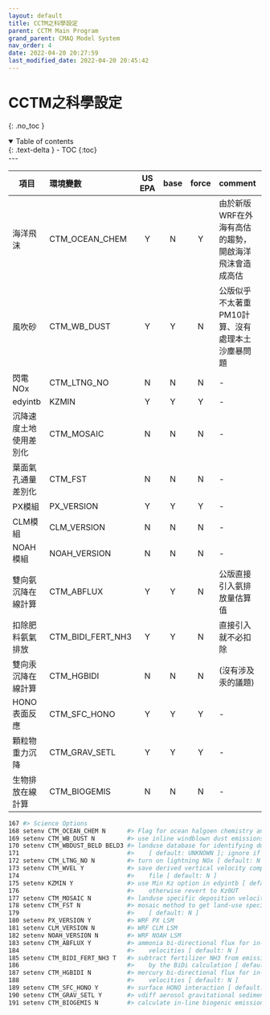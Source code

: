 ```yaml
---
layout: default
title: CCTM之科學設定
parent: CCTM Main Program
grand_parent: CMAQ Model System
nav_order: 4
date: 2022-04-20 20:27:59
last_modified_date: 2022-04-20 20:45:42
---
```


# CCTM之科學設定
{: .no_toc }

<details open markdown="block">
  <summary>
    Table of contents
  </summary>
  {: .text-delta }
- TOC
{:toc}
</details>
---

|項目|環境變數|US EPA|base|force|comment|
|-|:-|:-:|:-:|:-:|:-|
|海洋飛沫|CTM_OCEAN_CHEM|Y|N|Y|由於新版WRF在外海有高估的趨勢，開啟海洋飛沫會造成高估|
|風吹砂|CTM_WB_DUST|Y|Y|N|公版似乎不太著重PM10計算、沒有處理本土沙塵暴問題|
|閃電NOx|CTM_LTNG_NO|N|N|N|-|
|edyintb|KZMIN|Y|Y|Y|-|
|沉降速度土地使用差別化|CTM_MOSAIC|N|N|N|-|
|葉面氣孔通量差別化|CTM_FST|N|N|N|-|
|PX模組|PX_VERSION|Y|Y|Y|-|
|CLM模組|CLM_VERSION|N|N|N|-|
|NOAH模組|NOAH_VERSION|N|N|N|-|
|雙向氨沉降在線計算|CTM_ABFLUX|Y|Y|N|公版直接引入氨排放量估算值|
|扣除肥料氨氣排放|CTM_BIDI_FERT_NH3 |Y|Y|N|直接引入就不必扣除|
|雙向汞沉降在線計算|CTM_HGBIDI|N|N|N|(沒有涉及汞的議題)|
|HONO表面反應|CTM_SFC_HONO|Y|Y|Y|-|
|顆粒物重力沉降|CTM_GRAV_SETL|Y|Y|Y|-|
|生物排放在線計算|CTM_BIOGEMIS|N|N|N|-|


```bash
167 #> Science Options
168 setenv CTM_OCEAN_CHEM N      #> Flag for ocean halgoen chemistry and sea spray aerosol emissions [ default: Y ]
169 setenv CTM_WB_DUST N         #> use inline windblown dust emissions [ default: Y ]
170 setenv CTM_WBDUST_BELD BELD3 #> landuse database for identifying dust source regions
171                              #>    [ default: UNKNOWN ]; ignore if CTM_WB_DUST = N
172 setenv CTM_LTNG_NO N         #> turn on lightning NOx [ default: N ]
173 setenv CTM_WVEL Y            #> save derived vertical velocity component to conc
174                              #>    file [ default: N ]
175 setenv KZMIN Y               #> use Min Kz option in edyintb [ default: Y ],
176                              #>    otherwise revert to Kz0UT
177 setenv CTM_MOSAIC N          #> landuse specific deposition velocities [ default: N ]
178 setenv CTM_FST N             #> mosaic method to get land-use specific stomatal flux
179                              #>    [ default: N ]
180 setenv PX_VERSION Y          #> WRF PX LSM
181 setenv CLM_VERSION N         #> WRF CLM LSM
182 setenv NOAH_VERSION N        #> WRF NOAH LSM
183 setenv CTM_ABFLUX Y          #> ammonia bi-directional flux for in-line deposition
184                              #>    velocities [ default: N ]
185 setenv CTM_BIDI_FERT_NH3 T   #> subtract fertilizer NH3 from emissions because it will be handled
186                              #>    by the BiDi calculation [ default: Y ]
187 setenv CTM_HGBIDI N          #> mercury bi-directional flux for in-line deposition
188                              #>    velocities [ default: N ]
189 setenv CTM_SFC_HONO Y        #> surface HONO interaction [ default: Y ]
190 setenv CTM_GRAV_SETL Y       #> vdiff aerosol gravitational sedimentation [ default: Y ]
191 setenv CTM_BIOGEMIS N        #> calculate in-line biogenic emissions [ default: N ]
```